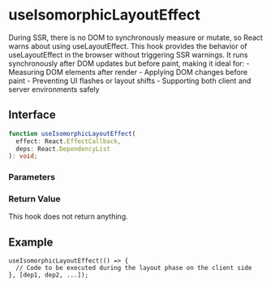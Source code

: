 # useIsomorphicLayoutEffect

During SSR, there is no DOM to synchronously measure or mutate, so React warns about using useLayoutEffect. This hook provides the behavior of useLayoutEffect in the browser without triggering SSR warnings. It runs synchronously after DOM updates but before paint, making it ideal for: - Measuring DOM elements after render - Applying DOM changes before paint - Preventing UI flashes or layout shifts - Supporting both client and server environments safely

## Interface

```ts
function useIsomorphicLayoutEffect(
  effect: React.EffectCallback,
  deps: React.DependencyList
): void;
```

### Parameters

<Interface
  required
  name="effect"
  type="React.EffectCallback"
  description="The effect function."
/>

<Interface
  name="deps"
  type="React.DependencyList"
  description="An optional array of dependencies."
/>

### Return Value

This hook does not return anything.

## Example

```tsx
useIsomorphicLayoutEffect(() => {
  // Code to be executed during the layout phase on the client side
}, [dep1, dep2, ...]);
```
